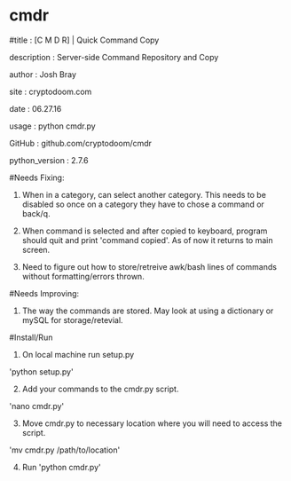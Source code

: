 # cmdr
#title           : [C M D R] | Quick Command Copy

description     : Server-side Command Repository and Copy

author          : Josh Bray

site            : cryptodoom.com

date            : 06.27.16

usage           : python cmdr.py

GitHub          : github.com/cryptodoom/cmdr

python_version  : 2.7.6


#Needs Fixing:

1) When in a category, can select another category.  This needs to be disabled so once on a category they have to chose a command or back/q.

2) When command is selected and after copied to keyboard, program should quit and print 'command copied'.  As of now it returns to main screen.

3) Need to figure out how to store/retreive awk/bash lines of commands without formatting/errors thrown.

#Needs Improving:

1) The way the commands are stored.  May look at using a dictionary or mySQL for storage/retevial.


#Install/Run

1) On local machine run setup.py

'python setup.py'


2) Add your commands to the cmdr.py script.

'nano cmdr.py'


3) Move cmdr.py to necessary location where you will need to access the script.

'mv cmdr.py /path/to/location'


4) Run 'python cmdr.py'

